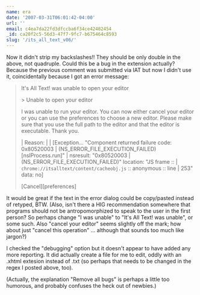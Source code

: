 ```yaml
---
name: era
date: '2007-03-31T06:01:42-04:00'
url: ''
email: c4ea7da22fd3dfccba6f34ce42482454
_id: ca20f2c5-56d3-47f7-9fc7-b675464c8593
slug: '/its_all_text_v06/'
---
```


Now it didn't strip my backslashes!! They should be only double in the above,
not quadruple. Could this be a bug in the extension actually? Because the
previous comment was submitted via IAT but now I didn't use it, coincidentally
because I got an error message:

<blockquote>It's All Text! was unable to open your editor

&gt; Unable to open your editor

I was unable to run your editor. You can now either cancel your editor or you
can use the preferences to choose a new editor. Please make sure that you use
the full path to the editor and that the editor is executable. Thank you.

| Reason: | | [Exception... "Component returned failure code: 0x80520003 |
(NS_ERROR_FILE_EXECUTION_FAILED) [nsIProcess.run]" | nsresult: "0x80520003 |
(NS_ERROR_FILE_EXECUTION_FAILED)" location: "JS frame :: |
<code>chrome://itsalltext/content/cacheobj.js</code> :: anonymous :: line |
253" data: no]

[Cancel][preferences]</blockquote>

It would be great if the text in the error dialog could be copy/pasted instead
of retyped, BTW. (Also, isn't there a HIG recommendation somewhere that
programs should not be antropomorphized to speak to the user in the first
person? So perhaps change "I was unable" to "It's All Text! was unable", or
some such. Also "cancel your editor" seems slightly off the mark; how about
just "cancel this operation" ... although that sounds too much like jargon?)

I checked the "debugging" option but it doesn't appear to have added any more
reporting. It did actually create a file for me to edit, oddly with an .xhtml
extesion instead of .txt (so perhaps that needs to be changed in the regex I
posted above, too).

(Actually, the explanation "Remove all bugs" is perhaps a little too humorous,
and probably confuses the heck out of newbies.)
